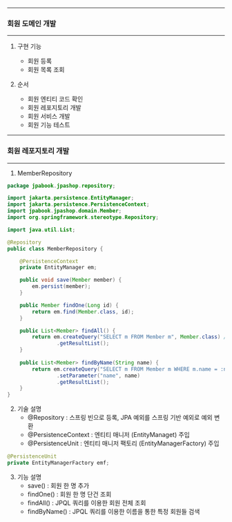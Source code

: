 -----
### 회원 도메인 개발
-----
1. 구현 기능
   - 회원 등록
   - 회원 목록 조회

2. 순서
   - 회원 엔티티 코드 확인
   - 회원 레포지토리 개발
   - 회원 서비스 개발
   - 회원 기능 테스트

-----
### 회원 레포지토리 개발
-----
1. MemberRepository
```java
package jpabook.jpashop.repository;

import jakarta.persistence.EntityManager;
import jakarta.persistence.PersistenceContext;
import jpabook.jpashop.domain.Member;
import org.springframework.stereotype.Repository;

import java.util.List;

@Repository
public class MemberRepository {

    @PersistenceContext
    private EntityManager em;

    public void save(Member member) {
        em.persist(member);
    }

    public Member findOne(Long id) {
        return em.find(Member.class, id);
    }

    public List<Member> findAll() {
        return em.createQuery("SELECT m FROM Member m", Member.class) // Entity 객체 대상으로 조회
                .getResultList();
    }
    
    public List<Member> findByName(String name) {
        return em.createQuery("SELECT m FROM Member m WHERE m.name = :name", Member.class)
                .setParameter("name", name)
                .getResultList();
    }
}
```

2. 기술 설명
   - @Repository : 스프링 빈으로 등록, JPA 예외를 스프링 기반 예외로 예외 변환
   - @PersistenceContext : 엔티티 매니저 (EntityManaget) 주입
   - @PersistenceUnit : 엔티티 매니저 팩토리 (EntityManagerFactory) 주입
```java
@PersistenceUnit
private EntityManagerFactory emf;
```

3. 기능 설명
   - save() : 회원 한 명 추가
   - findOne() : 회원 한 명 단건 조회
   - findAll() : JPQL 쿼리를 이용한 회원 전체 조회
   - findByName() : JPQL 쿼리를 이용한 이름을 통한 특정 회원들 검색
